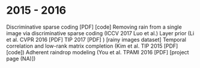 2015 - 2016
==
Discriminative sparse coding [PDF] [code]
Removing rain from a single image via discriminative sparse coding (ICCV 2017 Luo et al.)
Layer prior 
(Li et al. CVPR 2016 [PDF] TIP 2017 [PDF] ) [rainy images dataset]
Temporal correlation and low-rank matrix completion (Kim et al. TIP 2015 [PDF] [code])
Adherent raindrop modeling 
(You et al. TPAMI 2016 [PDF] [project page (NA)])
